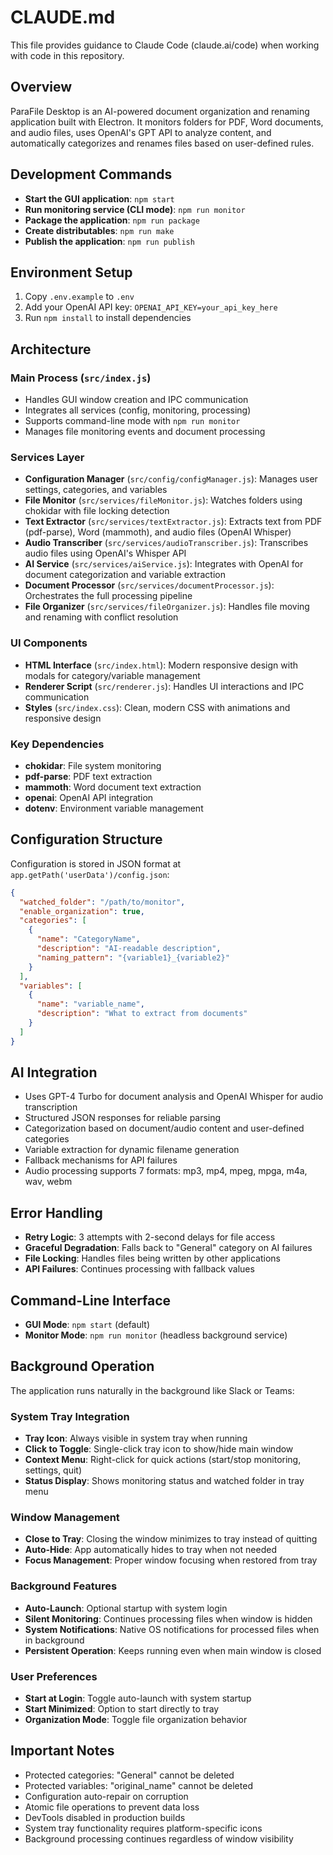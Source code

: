 # CLAUDE.md

This file provides guidance to Claude Code (claude.ai/code) when working with code in this repository.

## Overview

ParaFile Desktop is an AI-powered document organization and renaming application built with Electron. It monitors folders for PDF, Word documents, and audio files, uses OpenAI's GPT API to analyze content, and automatically categorizes and renames files based on user-defined rules.

## Development Commands

- **Start the GUI application**: `npm start`
- **Run monitoring service (CLI mode)**: `npm run monitor`
- **Package the application**: `npm run package`
- **Create distributables**: `npm run make`
- **Publish the application**: `npm run publish`

## Environment Setup

1. Copy `.env.example` to `.env`
2. Add your OpenAI API key: `OPENAI_API_KEY=your_api_key_here`
3. Run `npm install` to install dependencies

## Architecture

### Main Process (`src/index.js`)
- Handles GUI window creation and IPC communication
- Integrates all services (config, monitoring, processing)
- Supports command-line mode with `npm run monitor`
- Manages file monitoring events and document processing

### Services Layer
- **Configuration Manager** (`src/config/configManager.js`): Manages user settings, categories, and variables
- **File Monitor** (`src/services/fileMonitor.js`): Watches folders using chokidar with file locking detection
- **Text Extractor** (`src/services/textExtractor.js`): Extracts text from PDF (pdf-parse), Word (mammoth), and audio files (OpenAI Whisper)
- **Audio Transcriber** (`src/services/audioTranscriber.js`): Transcribes audio files using OpenAI's Whisper API
- **AI Service** (`src/services/aiService.js`): Integrates with OpenAI for document categorization and variable extraction
- **Document Processor** (`src/services/documentProcessor.js`): Orchestrates the full processing pipeline
- **File Organizer** (`src/services/fileOrganizer.js`): Handles file moving and renaming with conflict resolution

### UI Components
- **HTML Interface** (`src/index.html`): Modern responsive design with modals for category/variable management
- **Renderer Script** (`src/renderer.js`): Handles UI interactions and IPC communication
- **Styles** (`src/index.css`): Clean, modern CSS with animations and responsive design

### Key Dependencies
- **chokidar**: File system monitoring
- **pdf-parse**: PDF text extraction
- **mammoth**: Word document text extraction
- **openai**: OpenAI API integration
- **dotenv**: Environment variable management

## Configuration Structure

Configuration is stored in JSON format at `app.getPath('userData')/config.json`:

```json
{
  "watched_folder": "/path/to/monitor",
  "enable_organization": true,
  "categories": [
    {
      "name": "CategoryName",
      "description": "AI-readable description",
      "naming_pattern": "{variable1}_{variable2}"
    }
  ],
  "variables": [
    {
      "name": "variable_name",
      "description": "What to extract from documents"
    }
  ]
}
```

## AI Integration

- Uses GPT-4 Turbo for document analysis and OpenAI Whisper for audio transcription
- Structured JSON responses for reliable parsing
- Categorization based on document/audio content and user-defined categories
- Variable extraction for dynamic filename generation
- Fallback mechanisms for API failures
- Audio processing supports 7 formats: mp3, mp4, mpeg, mpga, m4a, wav, webm

## Error Handling

- **Retry Logic**: 3 attempts with 2-second delays for file access
- **Graceful Degradation**: Falls back to "General" category on AI failures
- **File Locking**: Handles files being written by other applications
- **API Failures**: Continues processing with fallback values

## Command-Line Interface

- **GUI Mode**: `npm start` (default)
- **Monitor Mode**: `npm run monitor` (headless background service)

## Background Operation

The application runs naturally in the background like Slack or Teams:

### System Tray Integration
- **Tray Icon**: Always visible in system tray when running
- **Click to Toggle**: Single-click tray icon to show/hide main window
- **Context Menu**: Right-click for quick actions (start/stop monitoring, settings, quit)
- **Status Display**: Shows monitoring status and watched folder in tray menu

### Window Management
- **Close to Tray**: Closing the window minimizes to tray instead of quitting
- **Auto-Hide**: App automatically hides to tray when not needed
- **Focus Management**: Proper window focusing when restored from tray

### Background Features
- **Auto-Launch**: Optional startup with system login
- **Silent Monitoring**: Continues processing files when window is hidden
- **System Notifications**: Native OS notifications for processed files when in background
- **Persistent Operation**: Keeps running even when main window is closed

### User Preferences
- **Start at Login**: Toggle auto-launch with system startup
- **Start Minimized**: Option to start directly to tray
- **Organization Mode**: Toggle file organization behavior

## Important Notes

- Protected categories: "General" cannot be deleted
- Protected variables: "original_name" cannot be deleted
- Configuration auto-repair on corruption
- Atomic file operations to prevent data loss
- DevTools disabled in production builds
- System tray functionality requires platform-specific icons
- Background processing continues regardless of window visibility